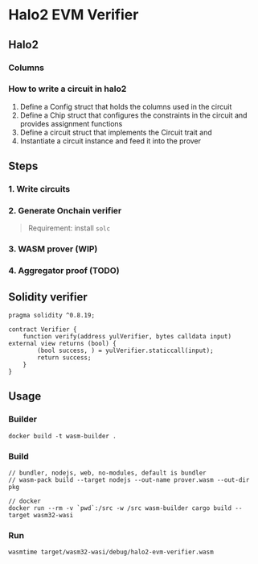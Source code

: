 Halo2 EVM Verifier
==================

## Halo2

### Columns

### How to write a circuit in halo2

1. Define a Config struct that holds the columns used in the circuit
2. Define a Chip struct that configures the constraints in the circuit and provides assignment functions
3. Define a circuit struct that implements the Circuit trait and
4. Instantiate a circuit instance and feed it into the prover

## Steps

### 1. Write circuits

### 2. Generate Onchain verifier

> Requirement: install `solc`

### 3. WASM prover (WIP)

### 4. Aggregator proof (TODO)

## Solidity verifier

```solidity
pragma solidity ^0.8.19;

contract Verifier {
    function verify(address yulVerifier, bytes calldata input) external view returns (bool) {
        (bool success, ) = yulVerifier.staticcall(input);
        return success;
    }
}
```

## Usage

### Builder

```
docker build -t wasm-builder .
```

### Build

```
// bundler, nodejs, web, no-modules, default is bundler
// wasm-pack build --target nodejs --out-name prover.wasm --out-dir pkg

// docker
docker run --rm -v `pwd`:/src -w /src wasm-builder cargo build --target wasm32-wasi
```

### Run

```
wasmtime target/wasm32-wasi/debug/halo2-evm-verifier.wasm
```
